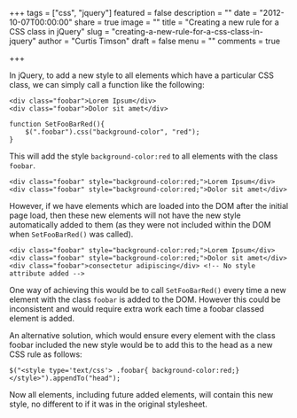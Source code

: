+++
tags = ["css", "jquery"]
featured = false
description = ""
date = "2012-10-07T00:00:00"
share = true
image = ""
title = "Creating a new rule for a CSS class in jQuery"
slug = "creating-a-new-rule-for-a-css-class-in-jquery"
author = "Curtis Timson"
draft = false
menu = ""
comments = true

+++

In jQuery, to add a new style to all elements which have a particular CSS class, we can simply call a function like the following:

    <div class="foobar">Lorem Ipsum</div>
    <div class="foobar">Dolor sit amet</div>

    function SetFooBarRed(){
        $(".foobar").css("background-color", "red");
    }

This will add the style `background-color:red` to all elements with the class `foobar`.

    <div class="foobar" style="background-color:red;">Lorem Ipsum</div>
    <div class="foobar" style="background-color:red;">Dolor sit amet</div>

However, if we have elements which are loaded into the DOM after the initial page load, then these new elements will not have the new style automatically added to them (as they were not included within the DOM when `SetFooBarRed()` was called).

    <div class="foobar" style="background-color:red;">Lorem Ipsum</div>
    <div class="foobar" style="background-color:red;">Dolor sit amet</div>
    <div class="foobar">consectetur adipiscing</div> <!-- No style attribute added -->

One way of achieving this would be to call `SetFooBarRed()` every time a new element with the class `foobar` is added to the DOM. However this could be inconsistent and would require extra work each time a foobar classed element is added.

An alternative solution, which would ensure every element with the class foobar included the new style would be to add this to the head as a new CSS rule as follows:

    $("<style type='text/css'> .foobar{ background-color:red;} </style>").appendTo("head");

Now all elements, including future added elements, will contain this new style, no different to if it was in the original stylesheet.

